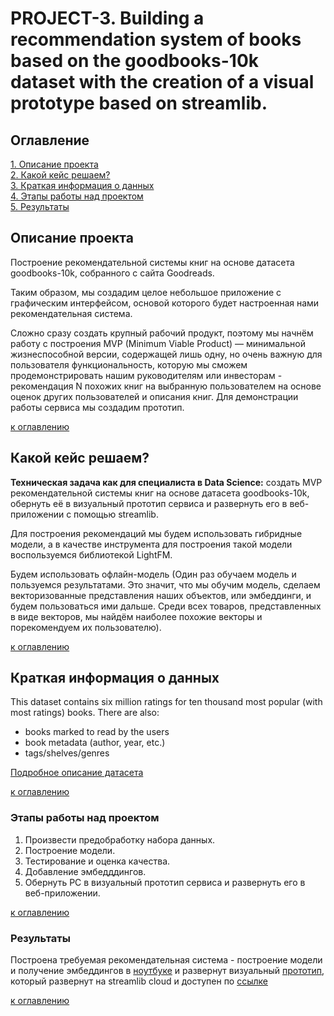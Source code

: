 # PROJECT-3. Building a recommendation system of books based on the goodbooks-10k dataset with the creation of a visual prototype based on streamlib.

## Оглавление  
[1. Описание проекта](README.md#Описание-проекта)  
[2. Какой кейс решаем?](README.md#Какой-кейс-решаем)  
[3. Краткая информация о данных](README.md#Краткая-информация-о-данных)  
[4. Этапы работы над проектом](README.md#Этапы-работы-над-проектом)  
[5. Результаты](README.md#Результаты)    

## Описание проекта    

Построение рекомендательной системы книг на основе датасета goodbooks-10k, собранного с сайта Goodreads. 

Таким образом, мы создадим целое небольшое приложение с графическим интерфейсом, основой которого будет настроенная нами рекомендательная система.

Сложно сразу создать крупный рабочий продукт, поэтому мы начнём работу с построения MVP (Minimum Viable Product) — минимальной жизнеспособной версии, содержащей лишь одну, но очень важную для пользователя функциональность, которую мы сможем продемонстрировать нашим руководителям или инвесторам - рекомендация N похожих книг на выбранную пользователем на основе оценок других пользователей и описания книг. Для демонстрации работы сервиса мы создадим прототип.



[к оглавлению](README.md#Оглавление)


## Какой кейс решаем?    

**Техническая задача как для специалиста в Data Science:** создать MVP рекомендательной системы книг на основе датасета goodbooks-10k, обернуть её в визуальный прототип сервиса и развернуть его в веб-приложении с помощью streamlib.

Для построения рекомендаций мы будем использовать гибридные модели, а в качестве инструмента для построения такой модели воспользуемся библиотекой LightFM.

Будем использовать офлайн-модель (Один раз обучаем модель и пользуемся результатами. Это значит, что мы обучим модель, сделаем векторизованные представления наших объектов, или эмбеддинги, и будем пользоваться ими дальше. Среди всех товаров, представленных в виде векторов, мы найдём наиболее похожие векторы и порекомендуем их пользователю).





[к оглавлению](README.md#Оглавление)

## Краткая информация о данных

This dataset contains six million ratings for ten thousand most popular (with most ratings) books. There are also:

* books marked to read by the users
* book metadata (author, year, etc.)
* tags/shelves/genres

[Подробное описание датасета](https://github.com/zygmuntz/goodbooks-10k)



[к оглавлению](README.md#Оглавление)


### Этапы работы над проектом  

1. Произвести предобработку набора данных.
2. Построение модели.
3. Тестирование и оценка качества.
4. Добавление эмбедддингов.
5. Обернуть РС в визуальный прототип сервиса и развернуть его в веб-приложении.


[к оглавлению](README.md#Оглавление)

### Результаты

Построена требуемая рекомендательная система - построение модели и получение эмбеддингов в [ноутбуке](https://github.com/maxwolf28/data-science-learning-projects/tree/main/Mini_projects/Project-3/rs_building.ipynb) и развернут визуальный [прототип](https://github.com/maxwolf28/data-science-learning-projects/tree/main/Mini_projects/Project-3/app/app.py), который развернут на streamlib cloud и доступен по [ссылке](https://maxwolf28-mini-projects-project-3.streamlit.app/)


[к оглавлению](README.md#Оглавление)


